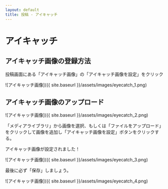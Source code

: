 ```yaml
---
layout: default
title: 投稿 - アイキャッチ
---
```


# アイキャッチ

## アイキャッチ画像の登録方法 

投稿画面にある「アイキャッチ画像」の「アイキャッチ画像を設定」をクリック

![アイキャッチ画像]({{ site.baseurl }}/assets/images/eyecatch_1.png)
 
## アイキャッチ画像のアップロード

![アイキャッチ画像]({{ site.baseurl }}/assets/images/eyecatch_2.png)

「メディアライブラリ」から画像を選択、もしくは「ファイルをアップロード」をクリックして画像を追加し「アイキャッチ画像を設定」ボタンをクリックする。  
  
アイキャッチ画像が設定されました！  

![アイキャッチ画像]({{ site.baseurl }}/assets/images/eyecatch_3.png)

最後に必ず「保存」しましょう。　　

![アイキャッチ画像]({{ site.baseurl }}/assets/images/eyecatch_4.png)
